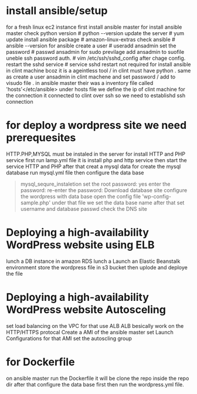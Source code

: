 # install ansible/setup
for a fresh linux ec2 instance first install ansible master 
for install ansible master
check python version # python --version
update the server # yum update
install ansible package # amazon-linux-extras
check ansible # ansible --version
for ansible create a user # useradd ansadmin
set the password # passwd ansadmin
for sudo previlage add ansadmin to suofile 
uneble ssh password auth. # vim /etc/ssh/sshd_config
after chage config. restart the sshd service # service sshd restart
not required for install ansible in clint machine bcoz it is a ageintless tool / in clint must have python .
same as create a user ansadmin in clint machene and set password / add to visudo file .
in ansible master their was a inventory file called 'hosts'</etc/ansible>
under hosts file we define the ip of clint machine for the connection
it connected to clint over ssh so we need to establishd ssh connection

# for deploy a wordpress site we need prerequesites

HTTP.PHP,MYSQL must be instaled in the server
for install HTTP and PHP service first run lamp.yml file it is install php and http service 
then start the service HTTP and PHP
after that creat a mysql data 
for create the mysql database run mysql.yml file
then configure the data base
>mysql_sequre_instaletion
> set the root password: yes
     enter the password:
     re-enter the password:
Download database site
configure the wordpress with data base
open the config file 'wp-config-sample.php'
under that file we set the data base name
after that set username and database passwd 
check the DNS site
 
# Deploying a high-availability WordPress website using ELB
lunch a DB instance in amazon RDS
lunch a Launch an Elastic Beanstalk environment
store the wordpress file in s3 bucket then uplode and deploye the file

# Deploying a high-availability WordPress website Autosceling
set load balancing on the VPC for that use ALB
ALB besically work on the HTTP/HTTPS protocal
Create a AMI of the ansible master 
set Launch Configurations for that AMI 
set the autoscling group 

# for Dockerfile 
on ansible master run the Dockerfile it will be clone the repo inside the repo dir after that configure the data base first then run the wordpress.yml file.





